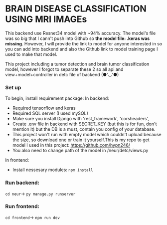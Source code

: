 # BRAIN DISEASE CLASSIFICATION USING MRI IMAGEs

This backend use Resnet34 model with ~94% accuracy. The model's file was so big that I cann't push into Github so **the model file: .keras was missing**. However, I will provide the link to model for anyone interested in so you can add into backend and also the Github link to model training page I used to make that model.

This project including a tumor detection and brain tumor classification model, however I forgot to separate these 2 so all api and view+model+controller in detc file of backend (●'◡'●)

### Set up
To begin, install requirement package:
In backend:
- Required tensorflow and keras
- Required SQL server (I used mySQL)
- Make sure you install Django with
    'rest_framework',
    'corsheaders',
- Create .env file in backend with SECRET_KEY (but this is for fun, don't mention it) but the DB is a must, contain you config of your database.
- This project won't run with empty model which couldn't upload because the size, so download one or train it yourself.This is my repo to get model I used in this project: https://github.com/hypn246/
- You also need to change path of the model in /neur/detc/views.py

In frontend:
- Install nessesary modules: `npm install`

### Run backend:
`cd neur`-> `py manage.py runserver`

### Run frontend:
`cd frontend`-> `npm run dev`